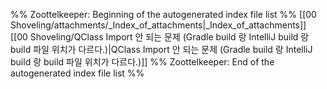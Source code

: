 %% Zoottelkeeper: Beginning of the autogenerated index file list  %%
 [[00 Shoveling/attachments/_Index_of_attachments|_Index_of_attachments]]
 [[00 Shoveling/QClass Import 안 되는 문제 (Gradle build 랑 IntelliJ build 랑 build 파일 위치가 다르다.)|QClass Import 안 되는 문제 (Gradle build 랑 IntelliJ build 랑 build 파일 위치가 다르다.)]]
%% Zoottelkeeper: End of the autogenerated index file list  %%
